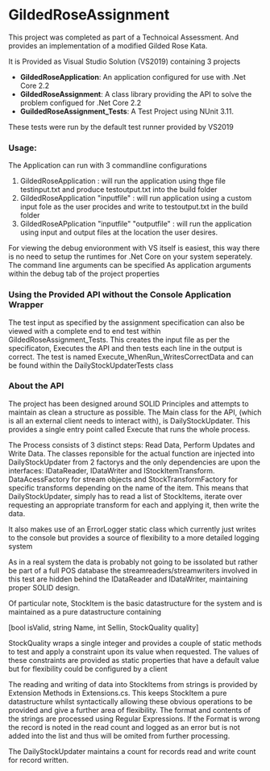 # GildedRoseAssignment

This project was completed as part of a Technoical Assessment. And provides an implementation of a modified Gilded Rose Kata.

It is Provided as Visual Studio Solution (VS2019) containing 3 projects

* **GildedRoseApplication**: An application configured for use with .Net Core 2.2
* **GildedRoseAssignment**: A class library providing the API to solve the problem configued for .Net Core 2.2
* **GuildedRoseAssignment_Tests**: A Test Project using NUnit 3.11. 

These tests were run by the default test runner provided by VS2019

### Usage:

The Application can run with 3 commandline configurations

1) GildedRoseApplication : will run the application using thge file testinput.txt and produce testoutput.txt into the build folder
2) GildedRoseApplication "inputfile" : will run application using a custom input fole as the user procides and write to testoutput.txt in the build folder
3) GildedRoseAPplication "inputfile" "outputfile" : will run the application using input and output files at the location the user desires.

For viewing the debug envioronment with VS itself is easiest, this way there is no need to setup the runtimes for .Net Core on your system 
seperately. The command line arguments can be specified As application arguments within the debug tab of the project properties

### Using the Provided API without the Console Application Wrapper 

The test input as specified by the assignment specification can also be viewed with a complete end to end test within GildedRoseAssignment_Tests. This creates the 
input file as per the specificaton, Executes the API and then tests each line in the output is correct.  The test is named Execute_WhenRun_WritesCorrectData and can 
be found within the DailyStockUpdaterTests class

### About the API

The project has been designed around SOLID Principles and attempts to maintain as clean a structure as possible. The Main class for the  API, (which is all an 
external client needs to interact with), is DailyStockUpdater. This provides a single entry point called Execute that runs the whole process. 

The Process consists of 3 distinct steps: Read Data, Perform Updates and Write Data. The classes reponsible for the actual function are injected into
DailyStockUpdater from 2 factorys and the only dependencies are upon the interfaces: IDataReader, IDataWriter and IStockItemTransform. 
DataAcessFactory for stream objects and StockTransformFactory for specific transforms depending on the name of the item. This means that 
DailyStockUpdater, simply has to read a list of StockItems, iterate over requesting an appropriate transform for each and applying it, then
write the data. 

It also makes use of an ErrorLogger static class which currently just writes to the console but provides a source of flexibility to a more
detailed logging system 

As in a real system the data is probably not going to be issolated but rather be part of a full POS database the streamreaders/streamwriters 
involved in this test are hidden behind the IDataReader and IDataWriter, maintaining proper SOLID design.

Of particular note, StockItem is the basic datastructure for the system and is maintained as a pure datastructure containing 

  [bool isValid, 
  string Name,
  int Sellin,
  StockQuality quality]

StockQuality wraps a single integer and provides a couple of static methods to test and apply a constraint upon its value when requested.
The values of these constraints are provided as static properties that have a default value but for flexibility could be configured by a client

The reading and writing of data into StockItems from strings is provided by Extension Methods in Extensions.cs. This keeps StockItem a pure datastructure whilst 
syntactically allowing these obvious operations to be provided and give a further area of flexibility. The format and contents of the strings are processed using 
Regular Expressions. If the Format is wrong the record is noted in the read count and logged as an error but is not added into the list and thus will be omited from 
further processing.   

The DailyStockUpdater maintains a count for records read and write count for record written. 


